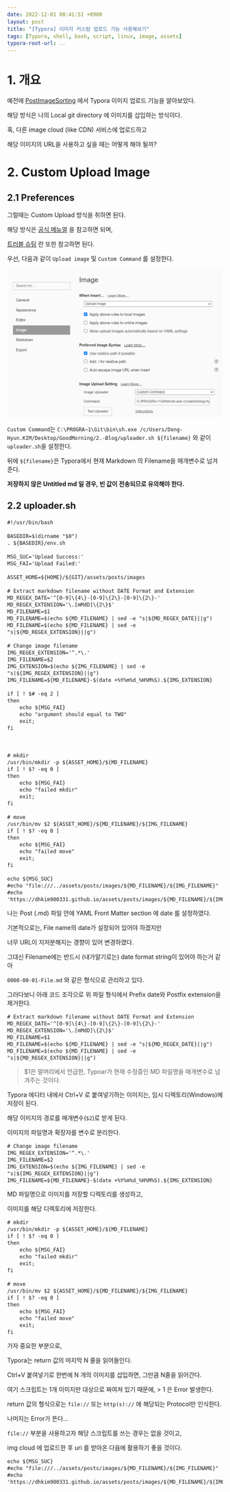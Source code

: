 ```yaml
---
date: 2022-12-01 08:41:51 +0900
layout: post
title: "[Typora] 이미지 커스텀 업로드 기능 사용해보기"
tags: [Typora, shell, bash, script, linux, image, assets]
typora-root-url: ..
---
```



# 1. 개요

예전에 [PostImageSorting](PostImageSorting) 에서 Typora 이미지 업로드 기능을 알아보았다.

해당 방식은 나의 Local git directory 에 이미지를 삽입하는 방식이다.



혹, 다른 image cloud (like CDN) 서비스에 업로드하고

해당 이미지의 URL을 사용하고 싶을 때는 어떻게 해야 될까?





# 2. Custom Upload Image

## 2.1 Preferences

그럴때는 Custom Upload 방식을 취하면 된다.



해당 방식은 [공식 메뉴얼](https://support.typora.io/Upload-Image/#custom) 을 참고하면 되며,

[트러블 슈팅](https://support.typora.io/Upload-Image/#troubleshooting) 란 또한 참고하면 된다.



우선, 다음과 같이 `Upload image` 및 `Custom Command` 를 설정한다.

![CustomUploadImageForTypora_1](/../assets/posts/images/07-Typora/CustomUploadImageForTypora/CustomUploadImageForTypora_1.png)



`Custom Command`는 `C:\PROGRA~1\Git\bin\sh.exe /c/Users/Dong-Hyun.KIM/Desktop/GoodMorning/2.-Blog/uploader.sh ${filename}` 와 같이 `uploader.sh`을 설정한다.

뒤에 `${filename}`은 Typora에서 현재 Markdown 의 Filename을 매개변수로 넘겨준다.

**저장하지 않은 Untitled md 일 경우, 빈 값이 전송되므로 유의해야 한다.**



## 2.2 uploader.sh

```shell
#!/usr/bin/bash

BASEDIR=$(dirname "$0")
. ${BASEDIR}/env.sh

MSG_SUC='Upload Success:'
MSG_FAI='Upload Failed:'

ASSET_HOME=${HOME}/${GIT}/assets/posts/images

# Extract markdown filename without DATE Format and Extension
MD_REGEX_DATE='^[0-9]\{4\}-[0-9]\{2\}-[0-9]\{2\}-'
MD_REGEX_EXTENSION='\.[mMdD]\{2\}$'
MD_FILENAME=$1
MD_FILENAME=$(echo ${MD_FILENAME} | sed -e "s|${MD_REGEX_DATE}||g")
MD_FILENAME=$(echo ${MD_FILENAME} | sed -e "s|${MD_REGEX_EXTENSION}||g")

# Change image filename
IMG_REGEX_EXTENSION='^.*\.'
IMG_FILENAME=$2
IMG_EXTENSION=$(echo ${IMG_FILENAME} | sed -e "s|${IMG_REGEX_EXTENSION}||g")
IMG_FILENAME=${MD_FILENAME}-$(date +%Y%m%d_%H%M%S).${IMG_EXTENSION}

if [ ! $# -eq 2 ]
then
	echo ${MSG_FAI}
	echo "argument should equal to TWO"
	exit;
fi



# mkdir
/usr/bin/mkdir -p ${ASSET_HOME}/${MD_FILENAME}
if [ ! $? -eq 0 ]
then
	echo ${MSG_FAI}
	echo "failed mkdir"
	exit;
fi

# move
/usr/bin/mv $2 ${ASSET_HOME}/${MD_FILENAME}/${IMG_FILENAME}
if [ ! $? -eq 0 ]
then
	echo ${MSG_FAI}
	echo "failed move"
	exit;
fi

echo ${MSG_SUC}
#echo "file:///../assets/posts/images/${MD_FILENAME}/${IMG_FILENAME}"
#echo 'https://dhkim900331.github.io/assets/posts/images/${MD_FILENAME}/${IMG_FILENAME}'
```



나는 Post (.md) 파일 안에 YAML Front Matter section 에 date 를 설정하였다.

기본적으로는, File name의 date가 설정되어 있어야 하겠지만

너무 URL이 지저분해지는 경향이 있어 변경하였다.

그대신 Filename에는 반드시 (내가알기로는) date format string이 있어야 하는거 같아

`0000-00-01-File.md` 와 같은 형식으로 관리하고 있다.



그러다보니 아래 코드 조각으로 위 파일 형식에서 Prefix date와 Postfix extension을 제거한다.

```shell
# Extract markdown filename without DATE Format and Extension
MD_REGEX_DATE='^[0-9]\{4\}-[0-9]\{2\}-[0-9]\{2\}-'
MD_REGEX_EXTENSION='\.[mMdD]\{2\}$'
MD_FILENAME=$1
MD_FILENAME=$(echo ${MD_FILENAME} | sed -e "s|${MD_REGEX_DATE}||g")
MD_FILENAME=$(echo ${MD_FILENAME} | sed -e "s|${MD_REGEX_EXTENSION}||g")
```

> $1은 말머리에서 언급한, Typoar가 현재 수정중인 MD 파일명을 매개변수로 넘겨주는 것이다.



Typora 에디터 내에서 Ctrl+V 로 붙여넣기하는 이미지는, 임시 디렉토리(Windows)에 저장이 된다.

해당 이미지의 경로를 매개변수(`$2`)로 받게 된다.

이미지의 파일명과 확장자를 변수로 분리한다.

```shell
# Change image filename
IMG_REGEX_EXTENSION='^.*\.'
IMG_FILENAME=$2
IMG_EXTENSION=$(echo ${IMG_FILENAME} | sed -e "s|${IMG_REGEX_EXTENSION}||g")
IMG_FILENAME=${MD_FILENAME}-$(date +%Y%m%d_%H%M%S).${IMG_EXTENSION}
```



MD 파일명으로 이미지를 저장할 디렉토리를 생성하고,

이미지를 해당 디렉토리에 저장한다.

```shell
# mkdir
/usr/bin/mkdir -p ${ASSET_HOME}/${MD_FILENAME}
if [ ! $? -eq 0 ]
then
	echo ${MSG_FAI}
	echo "failed mkdir"
	exit;
fi

# move
/usr/bin/mv $2 ${ASSET_HOME}/${MD_FILENAME}/${IMG_FILENAME}
if [ ! $? -eq 0 ]
then
	echo ${MSG_FAI}
	echo "failed move"
	exit;
fi
```



가자 중요한 부분으로,

Typora는 return 값의 마지막 N 줄을 읽어들인다.

Ctrl+V 붙여넣기로 한번에 N 개의 이미지를 삽입하면, 그만큼 N줄을 읽어간다.

여기 스크립트는 1개 이미지만 대상으로 짜여져 있기 때문에, > 1 은 Error 발생한다.



return 값의 형식으로는 `file://` 또는 `http(s)://` 에 해당되는 Protocol만 인식한다.

나머지는 Error가 뜬다...

`file://` 부분을 사용하고자 해당 스크립트를 쓰는 경우는 없을 것이고,

img cloud 에 업로드한 후 uri 를 받아온 다음에 활용하기 좋을 것이다.

```shell
echo ${MSG_SUC}
#echo "file:///../assets/posts/images/${MD_FILENAME}/${IMG_FILENAME}"
#echo 'https://dhkim900331.github.io/assets/posts/images/${MD_FILENAME}/${IMG_FILENAME}'
```

